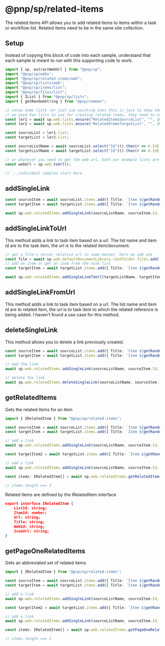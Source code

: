 # @pnp/sp/related-items

The related items API allows you to add related items to items within a task or workflow list. Related items need to be in the same site collection.

## Setup

Instead of copying this block of code into each sample, understand that each sample is meant to run with this supporting code to work.

```TypeScript
import { sp, extractWebUrl } from "@pnp/sp";
import "@pnp/sp/webs";
import "@pnp/sp/related-items/web";
import "@pnp/sp/lists/web";
import "@pnp/sp/items/list";
import "@pnp/sp/files/list";
import { IList } from "@pnp/sp/lists";
import { getRandomString } from "@pnp/common";

// setup some lists (or just use existing ones this is just to show the complete process)
// we need two lists to use for creating related items, they need to use template 107 (task list)
const ler1 = await sp.web.lists.ensure("RelatedItemsSourceList", "", 107);
const ler2 = await sp.web.lists.ensure("RelatedItemsTargetList", "", 107);

const sourceList = ler1.list;
const targetList = ler2.list;

const sourceListName = await sourceList.select("Id")().then(r => r.Id);
const targetListName = await targetList.select("Id")().then(r => r.Id);

// or whatever you need to get the web url, both our example lists are in the same web.
const webUrl = sp.web.toUrl();

// ...individual samples start here
```

## addSingleLink

```TypeScript
const sourceItem = await sourceList.items.add({ Title: `Item ${getRandomString(4)}` }).then(r => r.data);
const targetItem = await targetList.items.add({ Title: `Item ${getRandomString(4)}` }).then(r => r.data);

await sp.web.relatedItems.addSingleLink(sourceListName, sourceItem.Id, webUrl, targetListName, targetItem.Id, webUrl);
```

## addSingleLinkToUrl

This method adds a link to task item based on a url. The list name and item id are to the task item, the url is to the related item/document.

```TypeScript
// get a file's server relative url in some manner, here we add one
const file = await sp.web.defaultDocumentLibrary.rootFolder.files.add(`file_${getRandomString(4)}.txt`, "Content", true).then(r => r.data);
// add an item or get an item from the task list
const targetItem = await targetList.items.add({ Title: `Item ${getRandomString(4)}` }).then(r => r.data);

await sp.web.relatedItems.addSingleLinkToUrl(targetListName, targetItem.Id, file.ServerRelativeUrl);
```

## addSingleLinkFromUrl

This method adds a link to task item based on a url. The list name and item id are to related item, the url is to task item to which the related reference is being added. I haven't found a use case for this method.

## deleteSingleLink

This method allows you to delete a link previously created.

```TypeScript
const sourceItem = await sourceList.items.add({ Title: `Item ${getRandomString(4)}` }).then(r => r.data);
const targetItem = await targetList.items.add({ Title: `Item ${getRandomString(4)}` }).then(r => r.data);

// add the link
await sp.web.relatedItems.addSingleLink(sourceListName, sourceItem.Id, webUrl, targetListName, targetItem.Id, webUrl);

// delete the link
await sp.web.relatedItems.deleteSingleLink(sourceListName, sourceItem.Id, webUrl, targetListName, targetItem.Id, webUrl);
```

## getRelatedItems

Gets the related items for an item

```TypeScript
import { IRelatedItem } from "@pnp/sp/related-items";

const sourceItem = await sourceList.items.add({ Title: `Item ${getRandomString(4)}` }).then(r => r.data);
const targetItem = await targetList.items.add({ Title: `Item ${getRandomString(4)}` }).then(r => r.data);

// add a link
await sp.web.relatedItems.addSingleLink(sourceListName, sourceItem.Id, webUrl, targetListName, targetItem.Id, webUrl);

const targetItem2 = await targetList.items.add({ Title: `Item ${getRandomString(4)}` }).then(r => r.data);

// add a link
await sp.web.relatedItems.addSingleLink(sourceListName, sourceItem.Id, webUrl, targetListName, targetItem2.Id, webUrl);

const items: IRelatedItem[] = await sp.web.relatedItems.getRelatedItems(sourceListName, sourceItem.Id);

// items.length === 2
```

Related items are defined by the IRelatedItem interface

```JSON
export interface IRelatedItem {
    ListId: string;
    ItemId: number;
    Url: string;
    Title: string;
    WebId: string;
    IconUrl: string;
}
```

## getPageOneRelatedItems

Gets an abbreviated set of related items

```TypeScript
import { IRelatedItem } from "@pnp/sp/related-items";

const sourceItem = await sourceList.items.add({ Title: `Item ${getRandomString(4)}` }).then(r => r.data);
const targetItem = await targetList.items.add({ Title: `Item ${getRandomString(4)}` }).then(r => r.data);

// add a link
await sp.web.relatedItems.addSingleLink(sourceListName, sourceItem.Id, webUrl, targetListName, targetItem.Id, webUrl);

const targetItem2 = await targetList.items.add({ Title: `Item ${getRandomString(4)}` }).then(r => r.data);

// add a link
await sp.web.relatedItems.addSingleLink(sourceListName, sourceItem.Id, webUrl, targetListName, targetItem2.Id, webUrl);

const items: IRelatedItem[] = await sp.web.relatedItems.getPageOneRelatedItems(sourceListName, sourceItem.Id);

// items.length === 2
```
